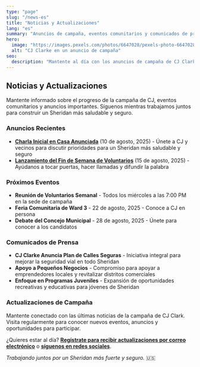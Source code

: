 ```yaml
---
type: "page"
slug: "/news-es"
title: "Noticias y Actualizaciones"
lang: "es"
summary: "Anuncios de campaña, eventos comunitarios y comunicados de prensa de la campaña de CJ Clarke."
hero:
  image: "https://images.pexels.com/photos/6647028/pexels-photo-6647028.jpeg"
  alt: "CJ Clarke en un anuncio de campaña"
seo:
  description: "Mantente al día con los anuncios de campaña de CJ Clarke, eventos comunitarios y comunicados de prensa para el Concejo Municipal de Sheridan."
---
```


## Noticias y Actualizaciones

Mantente informado sobre el progreso de la campaña de CJ, eventos comunitarios y anuncios importantes. Síguenos mientras trabajamos juntos para construir un Sheridan más saludable y seguro.

### Anuncios Recientes

- **[Charla Inicial en Casa Anunciada](/news/kickoff-house-chat)** (10 de agosto, 2025) - Únete a CJ y vecinos para discutir prioridades para un Sheridan más saludable y seguro
- **[Lanzamiento del Fin de Semana de Voluntarios](/news/volunteer-weekend)** (15 de agosto, 2025) - Ayúdanos a tocar puertas, hacer llamadas y difundir la palabra

### Próximos Eventos

- **Reunión de Voluntarios Semanal** - Todos los miércoles a las 7:00 PM en la sede de campaña
- **Feria Comunitaria de Ward 3** - 22 de agosto, 2025 - Conoce a CJ en persona
- **Debate del Concejo Municipal** - 28 de agosto, 2025 - Únete para conocer a los candidatos

### Comunicados de Prensa

- **CJ Clarke Anuncia Plan de Calles Seguras** - Iniciativa integral para mejorar la seguridad vial en todo Sheridan
- **Apoyo a Pequeños Negocios** - Compromiso para apoyar a emprendedores locales y revitalizar distritos comerciales
- **Enfoque en Programas Juveniles** - Expansión de oportunidades recreativas y educativas para jóvenes de Sheridan

### Actualizaciones de Campaña

Mantente conectado con las últimas noticias de la campaña de CJ Clark. Visita regularmente para conocer nuevos eventos, anuncios y oportunidades para participar.

¿Quieres estar al día? **[Regístrate para recibir actualizaciones por correo electrónico](/contact)** o **[síguenos en redes sociales](/contact)**.

*Trabajando juntos por un Sheridan más fuerte y seguro.* 🇺🇸
